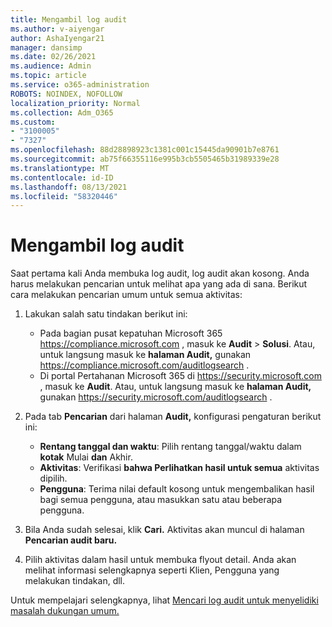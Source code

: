 ```yaml
---
title: Mengambil log audit
ms.author: v-aiyengar
author: AshaIyengar21
manager: dansimp
ms.date: 02/26/2021
ms.audience: Admin
ms.topic: article
ms.service: o365-administration
ROBOTS: NOINDEX, NOFOLLOW
localization_priority: Normal
ms.collection: Adm_O365
ms.custom:
- "3100005"
- "7327"
ms.openlocfilehash: 88d28898923c1381c001c15445da90901b7e8761
ms.sourcegitcommit: ab75f66355116e995b3cb5505465b31989339e28
ms.translationtype: MT
ms.contentlocale: id-ID
ms.lasthandoff: 08/13/2021
ms.locfileid: "58320446"
---
```

# <a name="retrieve-the-audit-logs"></a>Mengambil log audit

Saat pertama kali Anda membuka log audit, log audit akan kosong. Anda harus melakukan pencarian untuk melihat apa yang ada di sana. Berikut cara melakukan pencarian umum untuk semua aktivitas:

1. Lakukan salah satu tindakan berikut ini:
   - Pada bagian pusat kepatuhan Microsoft 365 <https://compliance.microsoft.com> , masuk ke **Audit** \> **Solusi**. Atau, untuk langsung masuk ke **halaman Audit,** gunakan <https://compliance.microsoft.com/auditlogsearch> .
   - Di portal Pertahanan Microsoft 365 di <https://security.microsoft.com> , masuk ke **Audit**. Atau, untuk langsung masuk ke **halaman Audit,** gunakan <https://security.microsoft.com/auditlogsearch> .

2. Pada tab **Pencarian** dari halaman **Audit,** konfigurasi pengaturan berikut ini:
   - **Rentang tanggal dan waktu**: Pilih rentang tanggal/waktu dalam **kotak** Mulai **dan** Akhir.
   - **Aktivitas**: Verifikasi **bahwa Perlihatkan hasil untuk semua** aktivitas dipilih.
   - **Pengguna**: Terima nilai default kosong untuk mengembalikan hasil bagi semua pengguna, atau masukkan satu atau beberapa pengguna.

3. Bila Anda sudah selesai, klik **Cari.** Aktivitas akan muncul di halaman **Pencarian audit baru.**

4. Pilih aktivitas dalam hasil untuk membuka flyout detail. Anda akan melihat informasi selengkapnya seperti Klien, Pengguna yang melakukan tindakan, dll.

Untuk mempelajari selengkapnya, lihat [Mencari log audit untuk menyelidiki masalah dukungan umum.](https://docs.microsoft.com/microsoft-365/compliance/auditing-troubleshooting-scenarios)
